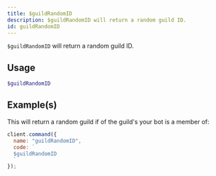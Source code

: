 ```yaml
---
title: $guildRandomID
description: $guildRandomID will return a random guild ID.
id: guildRandomID
---
```


`$guildRandomID` will return a random guild ID.

## Usage

```php
$guildRandomID
```

## Example(s)

This will return a random guild if of the guild's your bot is a member of:

```javascript
client.command({
  name: "guildRandomID",
  code: `
  $guildRandomID
  `
});
```
